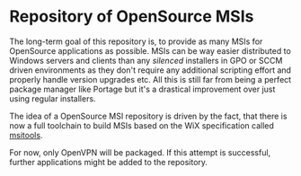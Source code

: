 Repository of OpenSource MSIs
=============================

The long-term goal of this repository is, to provide as many MSIs for OpenSource applications as
possible.
MSIs can be way easier distributed to Windows servers and clients than any _silenced_ installers in
GPO or SCCM driven environments as they don't require any additional scripting effort and properly
handle version upgrades etc. All this is still far from being a perfect package manager like Portage
but it's a drastical improvement over just using regular installers.

The idea of a OpenSource MSI repository is driven by the fact, that there is now a full toolchain to
build MSIs based on the WiX specification called [msitools](https://live.gnome.org/msitools).

For now, only OpenVPN will be packaged. If this attempt is successful, further applications might be
added to the repository.
